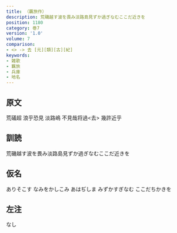 ```yaml
---
title: （覊旅作）
description: 荒磯越す波を畏み淡路島見ずか過ぎなむここだ近きを
position: 1180
category: 巻7
version: '1.0'
volume: 7
comparison:
- <> -> 去 [元][類][古][紀]
keywords:
- 雑歌
- 羈旅
- 兵庫
- 地名
---
```


## 原文

荒礒超 浪乎恐見 淡路嶋 不見哉将過<去> 幾許近乎

## 訓読

荒磯越す波を畏み淡路島見ずか過ぎなむここだ近きを

## 仮名

ありそこす なみをかしこみ あはぢしま みずかすぎなむ ここだちかきを

## 左注

なし
